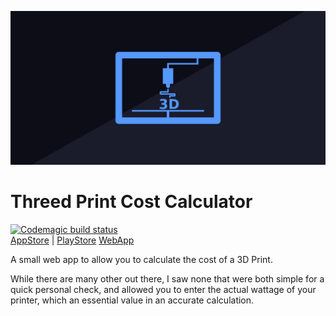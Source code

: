 ![Calorie Diff Icons](android/app/src/main/play_store_feature.jpg "Calorie Diff")
# Threed Print Cost Calculator

[![Codemagic build status](https://api.codemagic.io/apps/61bf59755d15f5a8273ab9f8/61bf59755d15f5a8273ab9f7/status_badge.svg)](https://codemagic.io/apps/61bf59755d15f5a8273ab9f8/61bf59755d15f5a8273ab9f7/latest_build)
<br/>
[AppStore](https://apps.apple.com/za/app/3d-printer-cost-calculator/id6444106268) | [PlayStore](https://play.google.com/store/apps/details?id=com.threed_print_calculator) [WebApp](https://3dpcc.pages.dev/)

A small web app to allow you to calculate the cost of a 3D Print.

While there are many other out there, I saw none that were both simple 
for a quick personal check, and allowed you to enter the actual wattage
of your printer, which an essential value in an accurate calculation.
